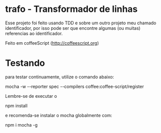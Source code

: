 trafo - Transformador de linhas
=====================================

Esse projeto foi feito usando TDD e sobre um outro projeto meu chamado identificador, por isso pode ser que encontre algumas (ou muitas) referencias ao identificador.

Feito em coffeeScript (http://coffeescript.org)

# Testando

para testar continuamente, utilize o comando abaixo:

mocha -w --reporter spec --compilers coffee:coffee-script/register

Lembre-se de executar o 

  npm install

e recomenda-se instalar o mocha globalmente com:

  npm i mocha -g
